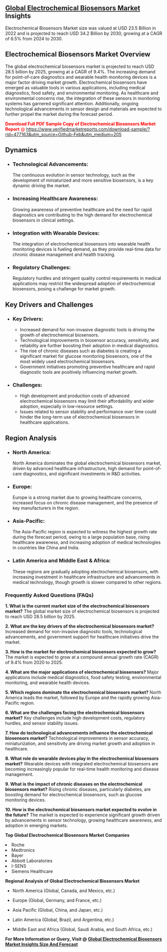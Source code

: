 <h2><a href="https://www.verifiedmarketreports.com/download-sample/?rid=477163&amp;utm_source=Github&amp;utm_medium=205" target="_blank">Global Electrochemical Biosensors Market</a> Insights</h2><p>Electrochemical Biosensors Market size was valued at USD 23.5 Billion in 2022 and is projected to reach USD 34.2 Billion by 2030, growing at a CAGR of 6.5% from 2024 to 2030.</p><p> <h2>Electrochemical Biosensors Market Overview</h2> <p>The global electrochemical biosensors market is projected to reach USD 28.5 billion by 2025, growing at a CAGR of 9.4%. The increasing demand for point-of-care diagnostics and wearable health monitoring devices is a major factor driving market growth. Electrochemical biosensors have emerged as valuable tools in various applications, including medical diagnostics, food safety, and environmental monitoring. As healthcare and environmental concerns rise, the integration of these sensors in monitoring systems has garnered significant attention. Additionally, ongoing technological advancements in sensor design and materials are expected to further propel the market during the forecast period.</p> <p><p><span class=""><span style="color: #ff0000;"><strong>Download Full PDF Sample Copy of Electrochemical Biosensors Market Report</strong> @ </span><a href="https://www.verifiedmarketreports.com/download-sample/?rid=477163&amp;utm_source=Github-Feb&amp;utm_medium=205" target="_blank">https://www.verifiedmarketreports.com/download-sample/?rid=477163&amp;utm_source=Github-Feb&amp;utm_medium=205</a></span></p></p> <h2>Dynamics</h2> <ul> <li><h3>Technological Advancements:</h3> The continuous evolution in sensor technology, such as the development of miniaturized and more sensitive biosensors, is a key dynamic driving the market.</li> <li><h3>Increasing Healthcare Awareness:</h3> Growing awareness of preventive healthcare and the need for rapid diagnostics are contributing to the high demand for electrochemical biosensors in clinical settings.</li> <li><h3>Integration with Wearable Devices:</h3> The integration of electrochemical biosensors into wearable health monitoring devices is fueling demand, as they provide real-time data for chronic disease management and health tracking.</li> <li><h3>Regulatory Challenges:</h3> Regulatory hurdles and stringent quality control requirements in medical applications may restrict the widespread adoption of electrochemical biosensors, posing a challenge for market growth.</li> </ul> <h2>Key Drivers and Challenges</h2> <ul> <li><h3>Key Drivers:</h3> <ul> <li>Increased demand for non-invasive diagnostic tools is driving the growth of electrochemical biosensors.</li> <li>Technological improvements in biosensor accuracy, sensitivity, and reliability are further boosting their adoption in medical diagnostics.</li> <li>The rise of chronic diseases such as diabetes is creating a significant market for glucose monitoring biosensors, one of the most widely used electrochemical biosensors.</li> <li>Government initiatives promoting preventive healthcare and rapid diagnostic tools are positively influencing market growth.</li> </ul> </li> <li><h3>Challenges:</h3> <ul> <li>High development and production costs of advanced electrochemical biosensors may limit their affordability and wider adoption, especially in low-resource settings.</li> <li>Issues related to sensor stability and performance over time could hinder the long-term use of electrochemical biosensors in healthcare applications.</li> </ul> </li> </ul> <h2>Region Analysis</h2> <ul> <li><h3>North America:</h3> North America dominates the global electrochemical biosensors market, driven by advanced healthcare infrastructure, high demand for point-of-care diagnostics, and significant investments in R&D activities.</li> <li><h3>Europe:</h3> Europe is a strong market due to growing healthcare concerns, increased focus on chronic disease management, and the presence of key manufacturers in the region.</li> <li><h3>Asia-Pacific:</h3> The Asia-Pacific region is expected to witness the highest growth rate during the forecast period, owing to a large population base, rising healthcare awareness, and increasing adoption of medical technologies in countries like China and India.</li> <li><h3>Latin America and Middle East & Africa:</h3> These regions are gradually adopting electrochemical biosensors, with increasing investment in healthcare infrastructure and advancements in medical technology, though growth is slower compared to other regions.</li> </ul> <h3>Frequently Asked Questions (FAQs)</h3> <p><strong>1. What is the current market size of the electrochemical biosensors market?</strong> The global market size of electrochemical biosensors is projected to reach USD 28.5 billion by 2025.</p> <p><strong>2. What are the key drivers of the electrochemical biosensors market?</strong> Increased demand for non-invasive diagnostic tools, technological advancements, and government support for healthcare initiatives drive the market.</p> <p><strong>3. How is the market for electrochemical biosensors expected to grow?</strong> The market is expected to grow at a compound annual growth rate (CAGR) of 9.4% from 2020 to 2025.</p> <p><strong>4. What are the major applications of electrochemical biosensors?</strong> Major applications include medical diagnostics, food safety testing, environmental monitoring, and wearable health devices.</p> <p><strong>5. Which regions dominate the electrochemical biosensors market?</strong> North America leads the market, followed by Europe and the rapidly growing Asia-Pacific region.</p> <p><strong>6. What are the challenges facing the electrochemical biosensors market?</strong> Key challenges include high development costs, regulatory hurdles, and sensor stability issues.</p> <p><strong>7. How do technological advancements influence the electrochemical biosensors market?</strong> Technological improvements in sensor accuracy, miniaturization, and sensitivity are driving market growth and adoption in healthcare.</p> <p><strong>8. What role do wearable devices play in the electrochemical biosensors market?</strong> Wearable devices with integrated electrochemical biosensors are becoming increasingly popular for real-time health monitoring and disease management.</p> <p><strong>9. What is the impact of chronic diseases on the electrochemical biosensors market?</strong> Rising chronic diseases, particularly diabetes, are boosting demand for electrochemical biosensors, such as glucose monitoring devices.</p> <p><strong>10. How is the electrochemical biosensors market expected to evolve in the future?</strong> The market is expected to experience significant growth driven by advancements in sensor technology, growing healthcare awareness, and adoption in emerging markets.</p> </p><p><strong>Top Global Electrochemical Biosensors Market Companies</strong></p><div data-test-id=""><p><li>Roche</li><li> Medtronics</li><li> Bayer</li><li> Abbott Laboratories</li><li> I-SENS</li><li> Siemens Healthcare</li></p><div><strong>Regional Analysis of&nbsp;Global Electrochemical Biosensors Market</strong></div><ul><li dir="ltr"><p dir="ltr">North America&nbsp;(Global, Canada, and Mexico, etc.)</p></li><li dir="ltr"><p dir="ltr">Europe (Global, Germany, and France, etc.)</p></li><li dir="ltr"><p dir="ltr">Asia Pacific&nbsp;(Global, China, and Japan, etc.)</p></li><li dir="ltr"><p dir="ltr">Latin America&nbsp;(Global, Brazil, and Argentina, etc.)</p></li><li dir="ltr">Middle East and Africa&nbsp;(Global, Saudi Arabia, and South Africa, etc.)</li></ul><p><strong>For More Information or Query, Visit @&nbsp;</strong><strong><a href="https://www.verifiedmarketreports.com/product/electrochemical-biosensors-market-size-and-forecast/?utm_source=Github&amp;utm_medium=205" target="_blank">Global Electrochemical Biosensors Market Insights Size And Forecast</a></strong></p></div>
